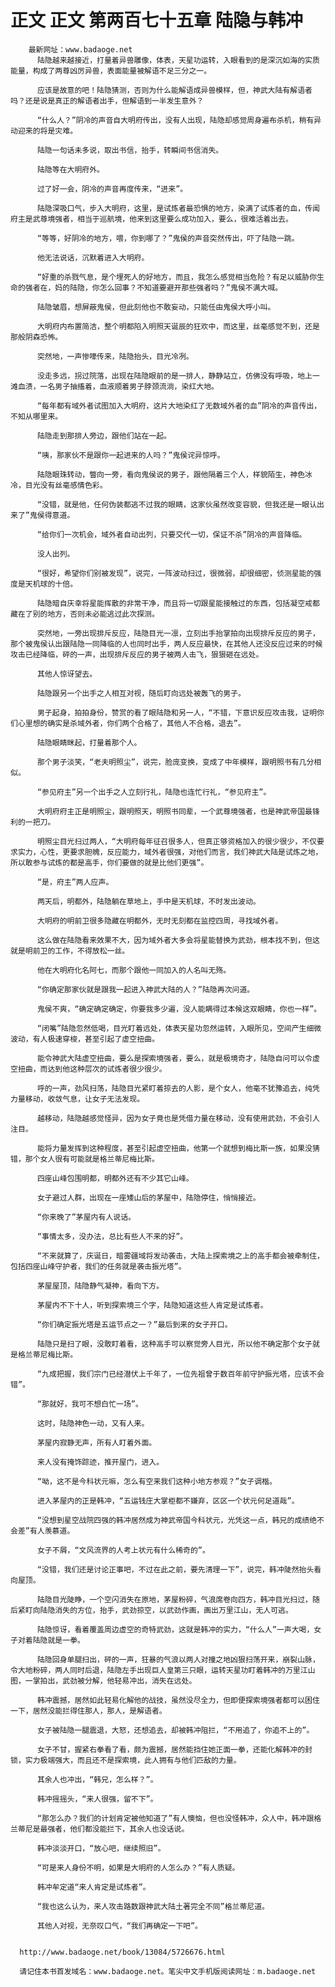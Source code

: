 # 正文 正文 第两百七十五章 陆隐与韩冲
        最新网址：www.badaoge.net
          陆隐越来越接近，打量着异兽雕像，体表，天星功运转，入眼看到的是深沉如海的实质能量，构成了两尊凶厉异兽，表面能量被解语不足三分之一。
      
          应该是故意的吧！陆隐猜测，否则为什么能解语成异兽模样，但，神武大陆有解语者吗？还是说是真正的解语者出手，但解语到一半发生意外？
      
          “什么人？”阴冷的声音自大明府传出，没有人出现，陆隐却感觉周身遍布杀机，稍有异动迎来的将是灾难。
      
          陆隐一句话未多说，取出书信，抬手，转瞬间书信消失。
      
          陆隐等在大明府外。
      
          过了好一会，阴冷的声音再度传来，“进来”。
      
          陆隐深吸口气，步入大明府，这里，是试炼者最恐惧的地方，染满了试炼者的血，传闻府主是武尊境强者，相当于巡航境，他来到这里要么成功加入，要么，很难活着出去。
      
          “等等，好阴冷的地方，喂，你到哪了？”鬼侯的声音突然传出，吓了陆隐一跳。
      
          他无法说话，沉默着进入大明府。
      
          “好重的杀戮气息，是个埋死人的好地方，而且，我怎么感觉相当危险？有足以威胁你生命的强者在，妈的陆隐，你怎么回事？不知道要避开那些强者吗？”鬼侯不满大喊。
      
          陆隐皱眉，想屏蔽鬼侯，但此刻他也不敢妄动，只能任由鬼侯大呼小叫。
      
          大明府内布置简洁，整个明都陷入明照天诞辰的狂欢中，而这里，丝毫感觉不到，还是那般阴森恐怖。
      
          突然地，一声惨嚎传来，陆隐抬头，目光冷冽。
      
          没走多远，拐过院落，出现在陆隐眼前的是一排人，静静站立，仿佛没有呼吸，地上一滩血渍，一名男子抽搐着，血液顺着男子脖颈流淌，染红大地。
      
          “每年都有域外者试图加入大明府，这片大地染红了无数域外者的血”阴冷的声音传出，不知从哪里来。
      
          陆隐走到那排人旁边，跟他们站在一起。
      
          “咦，那家伙不是跟你一起进来的人吗？”鬼侯诧异惊呼。
      
          陆隐眼珠转动，瞥向一旁，看向鬼侯说的男子，跟他隔着三个人，样貌陌生，神色冰冷，目光没有丝毫感情色彩。
      
          “没错，就是他，任何伪装都逃不过我的眼睛，这家伙虽然改变容貌，但我还是一眼认出来了”鬼侯得意道。
      
          “给你们一次机会，域外者自动出列，只要交代一切，保证不杀”阴冷的声音降临。
      
          没人出列。
      
          “很好，希望你们别被发现”，说完，一阵波动扫过，很微弱，却很细密，侦测星能的强度是天机球的十倍。
      
          陆隐暗自庆幸将星能挥散的非常干净，而且将一切跟星能接触过的东西，包括凝空戒都藏在了别的地方，否则未必能逃过此次探测。
      
          突然地，一旁出现排斥反应，陆隐目光一凛，立刻出手抬掌拍向出现排斥反应的男子，那个被鬼侯认出跟陆隐一同降临的人也同时出手，两人反应最快，在其他人还没反应过来的时候攻击已经降临，砰的一声，出现排斥反应的男子被两人击飞，狠狠砸在远处。
      
          其他人惊讶望去。
      
          陆隐跟另一个出手之人相互对视，随后盯向远处被轰飞的男子。
      
          男子起身，拍拍身份，赞赏的看了眼陆隐和另一人，“不错，下意识反应攻击我，证明你们心里想的确实是杀域外者，你们两个合格了，其他人不合格，退去”。
      
          陆隐眼睛眯起，打量着那个人。
      
          那个男子淡笑，“老夫明照尘”，说完，脸庞变换，变成了中年模样，跟明照书有几分相似。
      
          “参见府主”另一个出手之人立刻行礼，陆隐也连忙行礼，“参见府主”。
      
          大明府府主正是明照尘，跟明照天，明照书同辈，一个武尊境强者，也是神武帝国最锋利的一把刀。
      
          明照尘目光扫过两人，“大明府每年征召很多人，但真正够资格加入的很少很少，不仅要求实力，心性，更要求胆魄，反应能力，域外者很强，对他们而言，我们神武大陆是试炼之地，所以敢参与试炼的都是高手，你们要做的就是比他们更强”。
      
          “是，府主”两人应声。
      
          两天后，明都外，陆隐躺在草地上，手中是天机球，不时发出波动。
      
          大明府的明前卫很多隐藏在明都外，无时无刻都在监控四周，寻找域外者。
      
          这么做在陆隐看来效果不大，因为域外者大多会将星能替换为武劲，根本找不到，但这就是明前卫的工作，不得放松一丝。
      
          他在大明府化名阿七，而那个跟他一同加入的人名叫无殇。
      
          “你确定那家伙就是跟我一起进入神武大陆的人？”陆隐再次问道。
      
          鬼侯不爽，“确定确定确定，你要我多少遍，没人能瞒得过本候这双眼睛，你也一样”。
      
          “闭嘴”陆隐忽然低喝，目光盯着远处，体表天星功忽然运转，入眼所见，空间产生细微波动，有人极速穿梭，甚至引起了虚空扭曲。
      
          能令神武大陆虚空扭曲，要么是探索境强者，要么，就是极境奇才，陆隐自问可以令虚空扭曲，而达到他这种层次的试炼者很少很少。
      
          呼的一声，劲风扫荡，陆隐目光紧盯着掠去的人影，是个女人，他毫不犹豫追去，纯凭力量移动，收敛气息，让女子无法发现。
      
          越移动，陆隐越感觉怪异，因为女子竟也是凭借力量在移动，没有使用武劲，不会引人注目。
      
          能将力量发挥到这种程度，甚至引起虚空扭曲，他第一个就想到梅比斯一族，如果没猜错，那个女人很有可能就是格兰蒂尼梅比斯。
      
          四座山峰包围明都，明都外还有不少其它山峰。
      
          女子避过人群，出现在一座矮山后的茅屋中，陆隐停住，悄悄接近。
      
          “你来晚了”茅屋内有人说话。
      
          “事情太多，没办法，总比有些人不来的好”。
      
          “不来就算了，庆诞日，暗雾疆域将发动袭击，大陆上探索境之上的高手都会被牵制住，包括四座山峰守护者，我们的任务就是袭击振光塔”。
      
          茅屋屋顶，陆隐静气凝神，看向下方。
      
          茅屋内不下十人，听到探索境三个字，陆隐知道这些人肯定是试炼者。
      
          “你们确定振光塔是五运节点之一？”最后到来的女子开口。
      
          陆隐只是扫了眼，没敢盯着看，这种高手可以察觉旁人目光，所以他不确定那个女子就是格兰蒂尼梅比斯。
      
          “九成把握，我们宗门已经潜伏上千年了，一位先祖曾于数百年前守护振光塔，应该不会错”。
      
          “那就好，我可不想白忙一场”。
      
          这时，陆隐神色一动，又有人来。
      
          茅屋内寂静无声，所有人盯着外面。
      
          来人没有掩饰踪迹，推开屋门，进入。
      
          “呦，这不是今科状元嘛，怎么有空来我们这种小地方参观？”女子调楷。
      
          进入茅屋内的正是韩冲，“五运钱庄大掌柜都不嫌弃，区区一个状元何足道哉”。
      
          “没想到星空战院四强的韩冲居然成为神武帝国今科状元，光凭这一点，韩兄的成绩绝不会差”有人羡慕道。
      
          女子不屑，“文风流界的人考上状元有什么稀奇的”。
      
          “没错，我们还是讨论正事吧，不过在此之前，要先清理一下”，说完，韩冲陡然抬头看向屋顶。
      
          陆隐目光陡睁，一个空闪消失在原地，茅屋粉碎，气浪席卷向四方，韩冲目光扫过，随后紧盯向陆隐消失的方位，抬手，武劲掠空，以武劲作画，画出万里江山，无人可逃。
      
          陆隐惊讶，看着覆盖周边虚空的奇特武劲，这就是韩冲的实力，“什么人”一声大喝，女子对着陆隐就是一拳。
      
          陆隐回身单腿扫出，砰的一声，狂暴的气浪以两人对撞之地凶狠扫荡开来，崩裂山脉，令大地粉碎，两人同时后退，陆隐左手出现巨人皇第三只眼，运转天星功盯着韩冲的万里江山图，一掌拍出，武劲被分解，他轻易冲出，消失在远处。
      
          韩冲震撼，居然如此轻易化解他的战技，虽然没尽全力，但即便探索境强者都可以困住一下，居然没能拦得住那人，那人，是解语者。
      
          女子被陆隐一腿震退，大怒，还想追去，却被韩冲阻拦，“不用追了，你追不上的”。
      
          女子不甘，握紧右拳看了看，颇为震撼，居然能挡住她正面一拳，还能化解韩冲的封锁，实力极端强大，而且还不是探索境，此人拥有与他们匹敌的力量。
      
          其余人也冲出，“韩兄，怎么样？”。
      
          韩冲摇摇头，“来人很强，留不下”。
      
          “那怎么办？我们的计划肯定被他知道了”有人懊恼，但也没怪韩冲，众人中，韩冲跟格兰蒂尼是最强者，他们都没能拦下，其余人也没话说。
      
          韩冲淡淡开口，“放心吧，继续照旧”。
      
          “可是来人身份不明，如果是大明府的人怎么办？”有人质疑。
      
          韩冲牟定道“来人肯定是试炼者”。
      
          “我也这么认为，来人攻击路数跟神武大陆土著完全不同”格兰蒂尼道。
      
          其他人对视，无奈叹口气，“我们再确定一下吧”。
      
      
      http://www.badaoge.net/book/13084/5726676.html
      
      请记住本书首发域名：www.badaoge.net。笔尖中文手机版阅读网址：m.badaoge.net